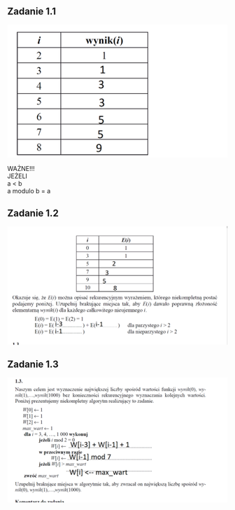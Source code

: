 ## Zadanie 1.1
![github-small](https://github.com/synonim789/Maturainf/blob/main/zdjecia/Bez%C2%A0tytu%C5%82u.png)
</br>

WAŻNE!!!
</br>
JEŻELI
</br>
 a < b
 </br>
 a modulo b = a

## Zadanie 1.2
![github-small](https://github.com/synonim789/Maturainf/blob/main/zdjecia/1.2.png)


## Zadanie 1.3
![github-small](https://github.com/synonim789/Maturainf/blob/main/zdjecia/1.3.png)

